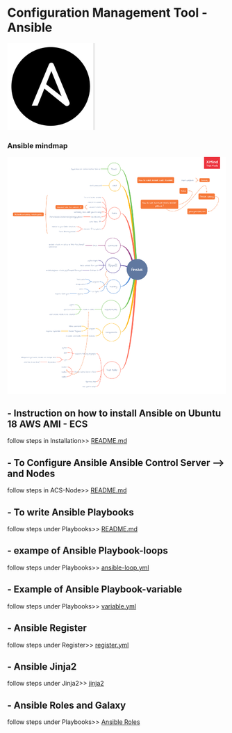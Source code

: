 # Configuration Management Tool - Ansible
![GitHub Logo](/images/Ansi_logo.png)

### Ansible mindmap
![GitHub Logo](/images/Ansible_mindmap_new.png)

## - Instruction on how to install Ansible on Ubuntu 18 AWS AMI - ECS

follow steps in Installation>>
[README.md](/Installation/README.md)

## - To Configure Ansible Ansible Control  Server --> and Nodes

follow steps in ACS-Node>>
[README.md](/ACS-Node/README.md)

## - To write Ansible Playbooks

follow steps under Playbooks>>
[README.md](/Playbooks/README.md)

## - exampe of Ansible Playbook-loops

follow steps under Playbooks>>
[ansible-loop.yml](/Playbooks/ansible-loop.yml)

## - Example of Ansible Playbook-variable

follow steps under Playbooks>>
[variable.yml](/Playbooks/variable.yml)

## - Ansible Register

follow steps under Register>>
[register.yml](/Register/register.yml)

## - Ansible Jinja2

follow steps under Jinja2>>
[jinja2](/jinja2/README.md)

## - Ansible Roles and Galaxy

follow steps under Playbooks>>
[Ansible Roles](/Roles/roles/roles.yml)